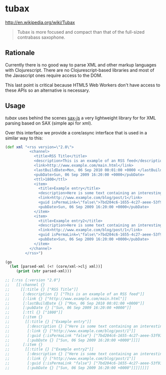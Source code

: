tubax
========
http://en.wikipedia.org/wiki/Tubax

<blockquote>
Tubax is more focused and compact than that of the full-sized contrabass saxophone.
</blockquote>

## Rationale
Currently there is no good way to parse XML and other markup languages with Clojurescript. There are no Clojurescript-based libraries and most of the Javascript ones require access to the DOM.

This last point is critical because HTML5 Web Workers don't have access to these APIs so an alternative is necessary.

## Usage

*tubax* uses behind the scenes [sax-js](https://github.com/isaacs/sax-js) a very lightweight library for for XML parsing based on SAX (simple api for xml).

Over this interface we provide a core/async interface that is used in a similar way to this:

```clojure
(def xml "<rss version=\"2.0\">
           <channel>
             <title>RSS Title</title>
             <description>This is an example of an RSS feed</description>
             <link>http://www.example.com/main.html</link>
             <lastBuildDate>Mon, 06 Sep 2010 00:01:00 +0000 </lastBuildDate>
             <pubDate>Sun, 06 Sep 2009 16:20:00 +0000</pubDate>
             <ttl>1800</ttl>
             <item>
               <title>Example entry</title>
               <description>Here is some text containing an interesting description.</description>
               <link>http://www.example.com/blog/post/1</link>
               <guid isPermaLink=\"false\">7bd204c6-1655-4c27-aeee-53f933c5395f</guid>
               <pubDate>Sun, 06 Sep 2009 16:20:00 +0000</pubDate>
             </item>
             <item>
               <title>Example entry2</title>
               <description>Here is some text containing an interesting description.</description>
               <link>http://www.example.com/blog/post/1</link>
               <guid isPermaLink=\"false\">7bd204c6-1655-4c27-aeee-53f933c5395f</guid>
               <pubDate>Sun, 06 Sep 2009 16:20:00 +0000</pubDate>
             </item>
           </channel>
         </rss>")

(go
  (let [parsed-xml (<! (core/xml->clj xml))]
     (print (str parsed-xml)))

;; [:rss {:version "2.0"}
;;   [[:channel {}
;;     [[:title {} ["RSS Title"]]
;;      [:description {} ["This is an example of an RSS feed"]]
;;      [:link {} ["http://www.example.com/main.html"]]
;;      [:lastBuildDate {} ["Mon, 06 Sep 2010 00:01:00 +0000"]]
;;      [:pubDate {} ["Sun, 06 Sep 2009 16:20:00 +0000"]]
;;      [:ttl {} ["1800"]]
;;      [:item {}
;;       [[:title {} ["Example entry"]]
;;        [:description {} ["Here is some text containing an interesting description."]]
;;        [:link {} ["http://www.example.com/blog/post/1"]]
;;        [:guid {:isPermaLink "false"} ["7bd204c6-1655-4c27-aeee-53f933c5395f"]]
;;        [:pubDate {} ["Sun, 06 Sep 2009 16:20:00 +0000"]]]]
;;      [:item {}
;;       [[:title {} ["Example entry2"]]
;;        [:description {} ["Here is some text containing an interesting description."]]
;;        [:link {} ["http://www.example.com/blog/post/1"]]
;;        [:guid {:isPermaLink "false"} ["7bd204c6-1655-4c27-aeee-53f933c5395f"]]
;;        [:pubDate {} ["Sun, 06 Sep 2009 16:20:00 +0000"]]]]]]]]
```
